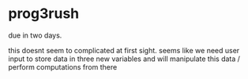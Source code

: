 # prog3rush
due in two days.

this doesnt seem to complicated
at first sight. seems like we need user input to store
data in three new variables and 
will manipulate this data / perform computations from there
